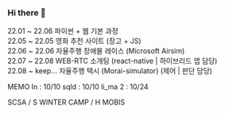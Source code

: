 ### Hi there 👋

  22.01 ~ 22.06   파이썬 + 웹 기본 과정<br>
  22.05 ~ 22.05   영화 추천 사이트 (장고 + JS)<br>
  22.06 ~ 22.06   자율주행 장애물 레이스 (Microsoft Airsim)<br>
  22.07 ~ 22.08   WEB-RTC 소개팅 (react-native | 하이브리드 앱 담당)<br>
  22.08 ~ keep... 자율주행 택시 (Morai-simulator) (제어 | 판단 담당)<br>



MEMO
In : 10/10
sqld : 10/10
li_ma 2 : 10/24

SCSA / S WINTER CAMP / H MOBIS
